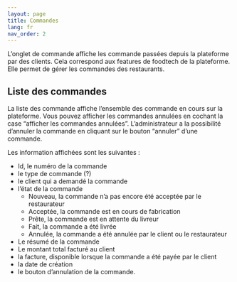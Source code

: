 ```yaml
---
layout: page
title: Commandes
lang: fr
nav_order: 2
---
```


L’onglet de commande affiche les commande passées depuis la plateforme par des clients.
Cela correspond aux features de foodtech de la plateforme. Elle permet de gérer les commandes des restaurants.

## Liste des commandes

La liste des commande affiche l’ensemble des commande en cours sur la plateforme. Vous pouvez afficher les commandes annulées en cochant la case “afficher les commandes annulées”.
L’administrateur a la possibilité d’annuler la commande en cliquant sur le bouton “annuler” d’une commande.

Les information affichées sont les suivantes :
- Id, le numéro de la commande
- le type de commande (?)
- le client qui a demandé la commande
- l’état de la commande
  - Nouveau, la commande n’a pas encore été acceptée par le restaurateur
  - Acceptée, la commande est en cours de fabrication
  - Prête, la commande est en attente du livreur
  - Fait, la commande a été livrée
  - Annulée, la commande a été annulée par le client ou le restaurateur
- Le résumé de la commande
- Le montant total facturé au client
- la facture, disponible lorsque la commande a été payée par le client
- la date de création
- le bouton d’annulation de la commande.
